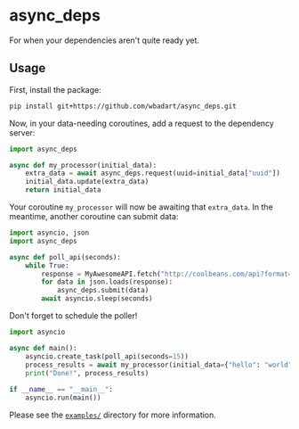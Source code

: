 # async_deps

For when your dependencies aren't quite ready yet.

## Usage

First, install the package:

```sh
pip install git+https://github.com/wbadart/async_deps.git
```

Now, in your data-needing coroutines, add a request to the dependency server:

```py
import async_deps

async def my_processor(initial_data):
    extra_data = await async_deps.request(uuid=initial_data["uuid"])
    initial_data.update(extra_data)
    return initial_data
```

Your coroutine `my_processor` will now be awaiting that `extra_data`. In the
meantime, another coroutine can submit data:

```py
import asyncio, json
import async_deps

async def poll_api(seconds):
    while True:
        response = MyAwesomeAPI.fetch("http://coolbeans.com/api?format=json")
        for data in json.loads(response):
            async_deps.submit(data)
        await asyncio.sleep(seconds)
```

Don't forget to schedule the poller!

```py
import asyncio

async def main():
    asyncio.create_task(poll_api(seconds=15))
    process_results = await my_processor(initial_data={"hello": "world"})
    print("Done!", process_results)
    
if __name__ == "__main__":
    asyncio.run(main())
```

Please see the [`examples/`](./examples) directory for more information.
